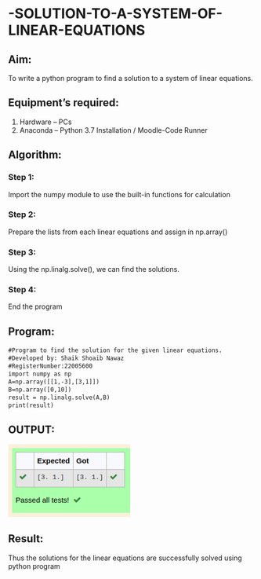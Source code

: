 # -SOLUTION-TO-A-SYSTEM-OF-LINEAR-EQUATIONS
## Aim:
To write a python program to find a solution to a system of linear equations.
## Equipment’s required:
1. 	Hardware – PCs
2. 	Anaconda – Python 3.7 Installation / Moodle-Code Runner
## Algorithm:
### Step 1: 
Import the numpy module to use the built-in functions for calculation
### Step 2: 
Prepare the lists from each linear equations and assign in np.array()
### Step 3: 
Using the np.linalg.solve(), we can find the solutions.
### Step 4: 
End the program
## Program:
```
#Program to find the solution for the given linear equations.
#Developed by: Shaik Shoaib Nawaz
#RegisterNumber:22005600
import numpy as np
A=np.array([[1,-3],[3,1]])
B=np.array([0,10])
result = np.linalg.solve(A,B)
print(result)
```

## OUTPUT:
!["Output"](/output1.png)
## Result: 
Thus the solutions for the linear equations are successfully solved using python program


